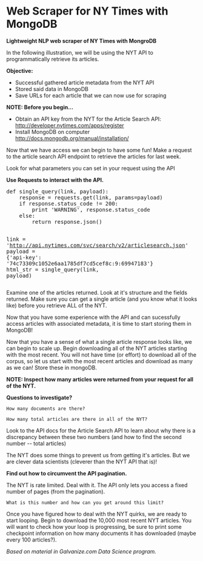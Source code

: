 # Web Scraper for NY Times with MongoDB
<b>Lightweight NLP web scraper of NY Times with MongroDB</b>


In the following illustration, we will be using the NYT API to programmatically retrieve its articles.

<b>Objective:</b>
- Successful gathered article metadata from the NYT API
- Stored said data in MongoDB
- Save URLs for each article that we can now use for scraping

<b>NOTE: Before you begin...</b>
  - Obtain an API key from the NYT for the Article Search API:
    http://developer.nytimes.com/apps/register
  - Install MongoDB on computer
    http://docs.mongodb.org/manual/installation/
    
Now that we have access we can begin to have some fun! Make a request to the article search API endpoint to
retrieve the articles for last week.

Look for what parameters you can set in your request using the API

<b>Use Requests to interact with the API.</b>

<div class="highlight highlight-python"><pre><span class="pl-k">def</span> <span class="pl-en">single_query</span>(<span class="pl-smi">link</span>, <span class="pl-smi">payload</span>):
    response <span class="pl-k">=</span> requests.get(link, <span class="pl-smi">params</span><span class="pl-k">=</span>payload)
<span class="pl-k">    if</span> response.status_code <span class="pl-k">!=</span> <span class="pl-c1">200</span>:
    <span class="pl-k">    print</span> <span class="pl-s"><span class="pl-pds">'</span>WARNING<span class="pl-pds">'</span></span>, response.status_code
<span class="pl-k">    else</span>:
    <span class="pl-k">    return</span> response.json()

link <span class="pl-k">=</span> <span class="pl-s"><span class="pl-pds">'</span>http://api.nytimes.com/svc/search/v2/articlesearch.json<span class="pl-pds">'</span></span>
payload <span class="pl-k">=</span> {<span class="pl-s"><span class="pl-pds">'</span>api-key<span class="pl-pds">'</span></span>: <span class="pl-s"><span class="pl-pds">'</span>74c73309c1052e6aa1785df7cd5cef8c:9:69947183<span class="pl-pds">'</span></span>}
html_str <span class="pl-k">=</span> single_query(link, payload)</pre></div>

Examine one of the articles returned. Look at it's structure and the fields returned. Make sure you can get a single article (and you know what it looks like) before you retrieve ALL of the NYT.

Now that you have some experience with the API and can sucessfully access articles with associated metadata, it is time to start storing them in MongoDB!

Now that you have a sense of what a single article response looks like, we can begin to scale up. Begin
downloading all of the NYT articles starting with the most recent. You will not have time (or effort) to download all of the corpus, so let us start with the most recent articles and download as many as we can! Store these in mongoDB.

<b>NOTE: Inspect how many articles were returned from your request for all of the NYT.</b>

<b>Questions to investigate?</b>

    How many documents are there?

    How many total articles are there in all of the NYT?

Look to the API docs for the Article Search API to learn about why there is a discrepancy between these two numbers (and how to find the second number -- total articles)

The NYT does some things to prevent us from getting it's articles. But we are clever data scientists (cleverer than the NYT API that is)!

<b>Find out how to circumvent the API pagination.</b>

The NYT is rate limited. Deal with it. The API only lets you access a fixed number of pages (from the pagination). 

    What is this number and how can you get around this limit?

Once you have figured how to deal with the NYT quirks, we are ready to start looping. Begin to download the 10,000 most recent NYT articles. You will want to check how your loop is progressing, be sure to print some checkpoint information on how many documents it has downloaded (maybe every 100 articles?).


<i>Based on material in Galvanize.com Data Science program.</i>
